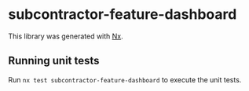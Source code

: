 # subcontractor-feature-dashboard

This library was generated with [Nx](https://nx.dev).

## Running unit tests

Run `nx test subcontractor-feature-dashboard` to execute the unit tests.
